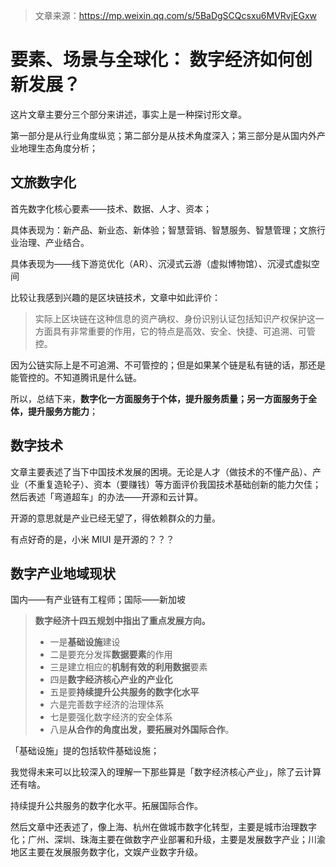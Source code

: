 > 文章来源：https://mp.weixin.qq.com/s/5BaDgSCQcsxu6MVRvjEGxw

# 要素、场景与全球化： 数字经济如何创新发展？

这片文章主要分三个部分来讲述，事实上是一种探讨形文章。

第一部分是从行业角度纵览；第二部分是从技术角度深入；第三部分是从国内外产业地理生态角度分析；



## 文旅数字化

首先数字化核心要素——技术、数据、人才、资本；

具体表现为：新产品、新业态、新体验；智慧营销、智慧服务、智慧管理；文旅行业治理、产业结合。

具体表现为——线下游览优化（AR）、沉浸式云游（虚拟博物馆）、沉浸式虚拟空间

比较让我感到兴趣的是区块链技术，文章中如此评价：

> 实际上区块链在这种信息的资产确权、身份识别认证包括知识产权保护这一方面具有非常重要的作用，它的特点是高效、安全、快捷、可追溯、可管控。

因为公链实际上是不可追溯、不可管控的；但是如果某个链是私有链的话，那还是能管控的。不知道腾讯是什么链。

所以，总结下来，**数字化一方面服务于个体，提升服务质量；另一方面服务于全体，提升服务方能力**；



## 数字技术

文章主要表述了当下中国技术发展的困境。无论是人才（做技术的不懂产品）、产业（不重复造轮子）、资本（要赚钱）等方面评价我国技术基础创新的能力欠佳；然后表述「弯道超车」的办法——开源和云计算。

开源的意思就是产业已经无望了，得依赖群众的力量。

有点好奇的是，小米 MIUI 是开源的？？？



## 数字产业地域现状

国内——有产业链有工程师；国际——新加坡

> **数字经济十四五规划中指出了重点发展方向。**
>
> - 一是**基础设施**建设
> - 二是要充分发挥**数据要素**的作用
> - 三是建立相应的**机制有效的利用数据**要素
> - 四是**数字经济核心产业的产业化**
> - 五是要**持续提升公共服务的数字化水平**
> - 六是完善数字经济的治理体系
> - 七是要强化数字经济的安全体系
> - 八是**从合作的角度出发，要拓展对外国际合作**。

「基础设施」提的包括软件基础设施；

我觉得未来可以比较深入的理解一下那些算是「数字经济核心产业」，除了云计算还有啥。

持续提升公共服务的数字化水平。拓展国际合作。

然后文章中还表述了，像上海、杭州在做城市数字化转型，主要是城市治理数字化；广州、深圳、珠海主要在做数字产业部署和升级，主要是发展数字产业；川渝地区主要在发展服务数字化，文娱产业数字升级。


